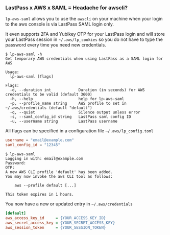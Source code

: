 ### LastPass x AWS x SAML = Headache for awscli?

`lp-aws-saml` allows you to use the `awscli` on your machine when your login to the aws console is via LastPass SAML login only.

It even supports 2FA and Yubikey OTP for your LastPass login and will store your LastPass session in `~/.aws/lp_cookies`
so you do not have to type the password every time you need new credentials.

```
$ lp-aws-saml -h
Get temporary AWS credentials when using LastPass as a SAML login for AWS

Usage:
  lp-aws-saml [flags]

Flags:
  -d, --duration int            Duration (in seconds) for AWS credentials to be valid (default 3600)
  -h, --help                    help for lp-aws-saml
  -p, --profile_name string     AWS profile to set in ~/.aws/credentials (default "default")
  -q, --quiet                   Silence output unless error
  -s, --saml_config_id string   LastPass saml config ID
  -u, --username string         LastPass username
```

All flags can be specified in a configuration file `~/.aws/lp_config.toml`

```toml
username = "email@example.com"
saml_config_id = "12345"
```

```
$ lp-aws-saml
Logging in with: email@example.com
Password:
OTP:
A new AWS CLI profile 'default' has been added.
You may now invoke the aws CLI tool as follows:

    aws --profile default [...]

This token expires in 1 hours.
```

You now have a new or updated entry in `~/.aws/credentials`

```ini
[default]
aws_access_key_id     = {YOUR_ACCESS_KEY_ID}
aws_secret_access_key = {YOUR_SECRET_ACCESS_KEY}
aws_session_token     = {YOUR_SESSION_TOKEN}
```

